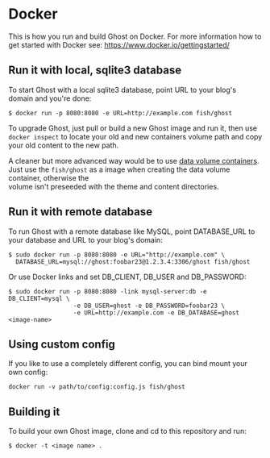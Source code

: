 # Docker
This is how you run and build Ghost on Docker. For more information how
to get started with Docker see: https://www.docker.io/gettingstarted/


## Run it with local, sqlite3 database
To start Ghost with a local sqlite3 database, point URL to your blog's domain and you're done:

    $ docker run -p 8080:8080 -e URL=http://example.com fish/ghost

To upgrade Ghost, just pull or build a new Ghost image and run it, then use `docker inspect`
to locate your old and new containers volume path and copy your old content to the new path.

A cleaner but more advanced way would be to use
[data volume containers](http://docs.docker.io/en/latest/use/working_with_volumes/#creating-and-mounting-a-data-volume-container).
Just use the `fish/ghost` as a image when creating the data volume container, otherwise the\
volume isn't preseeded with the theme and content directories.

## Run it with remote database
To run Ghost with a remote database like MySQL, point DATABASE_URL to your database and URL
to your blog's domain:

    $ sudo docker run -p 8080:8080 -e URL="http://example.com" \
      DATABASE_URL=mysql://ghost:foobar23@1.2.3.4:3306/ghost fish/ghost


Or use Docker links and set DB_CLIENT, DB_USER and DB_PASSWORD:

    $ sudo docker run -p 8080:8080 -link mysql-server:db -e DB_CLIENT=mysql \
                      -e DB_USER=ghost -e DB_PASSWORD=foobar23 \
                      -e URL=http://example.com -e DB_DATABASE=ghost <image-name>


## Using custom config
If you like to use a completely different config, you can bind mount
your own config:

    docker run -v path/to/config:config.js fish/ghost

## Building it
To build your own Ghost image, clone and cd to this repository and run:

    $ docker -t <image name> .

